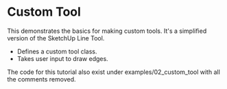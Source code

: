 # Custom Tool

This demonstrates the basics for making custom tools. It's a simplified version
of the SketchUp Line Tool.

* Defines a custom tool class.
* Takes user input to draw edges.

The code for this tutorial also exist under examples/02_custom_tool with all the
comments removed.
